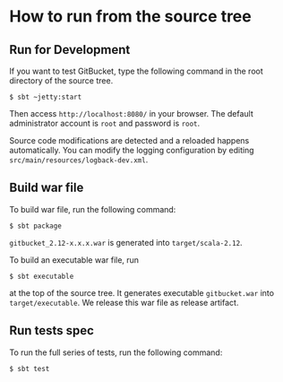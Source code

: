How to run from the source tree
========

Run for Development
--------

If you want to test GitBucket, type the following command in the root directory of the source tree.

```
$ sbt ~jetty:start
```

Then access `http://localhost:8080/` in your browser. The default administrator account is `root` and password is `root`.

Source code modifications are detected and a reloaded happens automatically. You can modify the logging configuration by editing `src/main/resources/logback-dev.xml`.

Build war file
--------

To build war file, run the following command:

```
$ sbt package
```

`gitbucket_2.12-x.x.x.war` is generated into `target/scala-2.12`.

To build an executable war file, run

```
$ sbt executable
```

at the top of the source tree. It generates executable `gitbucket.war` into `target/executable`. We release this war file as release artifact.

Run tests spec
---------
To run the full series of tests, run the following command:

```
$ sbt test
```
